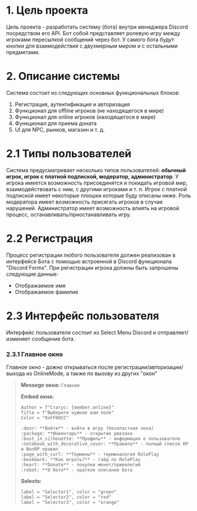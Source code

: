 # 1. Цель проекта
Цель проекта - разработать систему (бота) внутри менеджера Discord посредством его API. Бот собой представляет ролевую игру между игроками пересылкой сообщений через бот. У самого бота будут кнопки для взаимодействия с двухмерным миром и с остальными предметами.
# 2. Описание системы
Система состоит из следующих основных функциональных блоков:
1. Регистрация, аутентификация и авторизация
2. Функционал для offline игроков (не находящегося в мире)
3. Функционал для online игроков (находящегося в мире)
4. Функционал для приема доната
5. UI для NPC, рынков, магазин и т. д.

# 2.1 Типы пользователей
Система предусматривает несколько типов пользователей: **обычный игрок, игрок с платной подпиской, модератор, администратор**.
У игрока имеется возможность присоединятся и покидать игровой мир, взаимодействовать с ним, с другими игроками и т. п.
Игрок с платной подпиской имеет некоторые плюшки которые буду описаны ниже.
Роль модератора имеет возможность присягать игроков в случае нарушений.
Администратор имеет возможность влиять на игровой процесс, останавливать/приостанавливать игру.

# 2.2 Регистрация
Процесс регистрации любого пользователя должен реализован в интерфейсе Бота с помощью встроенной в Discord функционала "Discord Forms". При регистрации игрока должны быть запрошены следующие данные:
- Отображаемое имя
- Отображаемое фамилие

# 2.3 Интерфейс пользователя
Интерфейс пользователя состоит из Select Menu Discord и отправляет/изменяет сообщение бота.

### 2.3.1 Главное окно
Главное окно - дожно открываться после регистрации/авторизации/выхода из OnlineMode, а также по вызову из других "окон"

>**Messege окна:**
>```Главное```
>
>**Embed окна:**
>```
> Author = f"Статус: {member.online}"
> Title = f"Выберите нужное вам поле"
> Color = "0xFF00CC"
>```
>```
>:door: **Войти** - войти в игру (безопастная зона)
>:package: **Инвентарь** - открытие рюкзака
>:bust_in_silhouette: **Профиль** - информация о пользователе
>:notebook_with_decorative_cover: **Правила** - полный список RP и NonRP правил
>:page_with_curl: **Термины** - терминалогия RolePlay
>:bookmark: **Как играть?** - гайд по RolePlay
>:heart: **Donate** - покупки монет/привелегий
>:robot: **О боте** - краткое описание бота
>```
>
>**Selects:**
>```
>label = "Selector1", color = "green"
>label = "Selector2", color = "red"
>label = "Selector3", color = "orange"
>```
